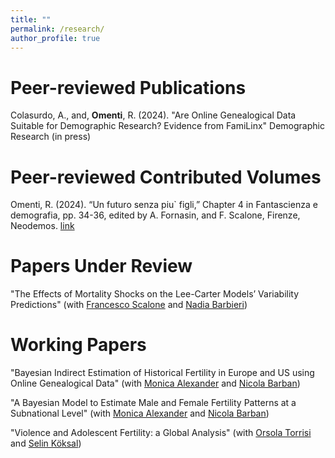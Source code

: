 ```yaml
---
title: ""
permalink: /research/
author_profile: true
---
```

Peer-reviewed Publications
=====

Colasurdo, A., and, **Omenti**, R. (2024). "Are Online Genealogical Data Suitable for Demographic Research? Evidence from FamiLinx" Demographic Research (in press)

Peer-reviewed Contributed Volumes
=====

Omenti, R. (2024). “Un futuro senza piu` figli,” Chapter 4 in Fantascienza e demografia, pp. 34-36, edited by A. Fornasin, and F. Scalone, Firenze, Neodemos. [link](https://www.neodemos.info/wp-content/uploads/2024/03/E-book_demografia-e-fantascienza.pdf)


Papers Under Review 
=====

"The Effects of Mortality Shocks on the Lee-Carter Models’ Variability Predictions" (with [Francesco Scalone](https://www.unibo.it/sitoweb/francesco.scalone) and [Nadia Barbieri](https://www.unibo.it/sitoweb/nadia.barbieri2))

Working Papers
=====
"Bayesian Indirect Estimation of Historical Fertility in Europe and US using Online Genealogical Data" (with [Monica Alexander](https://www.monicaalexander.com) and [Nicola Barban](http://nicolabarban.com))

"A Bayesian Model to Estimate Male and Female Fertility Patterns at a Subnational Level" (with [Monica Alexander](https://www.monicaalexander.com) and [Nicola Barban](http://nicolabarban.com))

"Violence and Adolescent Fertility: a Global Analysis" (with [Orsola Torrisi](https://www.orsolatorrisi.com) and [Selin Köksal](https://www.lshtm.ac.uk/aboutus/people/koksal.selin))













